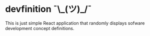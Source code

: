 # devfinition ¯\\\_(ツ)_/¯

This is just simple React application that randomly displays sofware development concept definitions.
